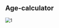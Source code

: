 ## Age-calculator


![1](https://github.com/AbdoGKash/Age-calculator/assets/160290297/bd25cccc-e8bb-4640-9dea-2067768a9389)
